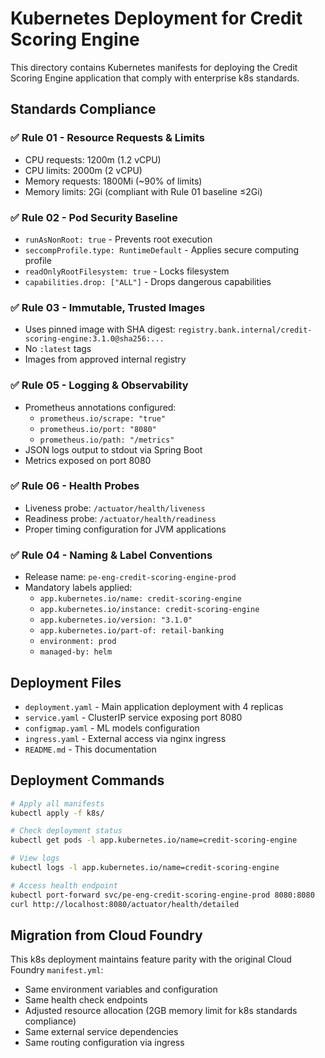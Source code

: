 # Kubernetes Deployment for Credit Scoring Engine

This directory contains Kubernetes manifests for deploying the Credit Scoring Engine application that comply with enterprise k8s standards.

## Standards Compliance

### ✅ Rule 01 - Resource Requests & Limits
- CPU requests: 1200m (1.2 vCPU)
- CPU limits: 2000m (2 vCPU) 
- Memory requests: 1800Mi (~90% of limits)
- Memory limits: 2Gi (compliant with Rule 01 baseline ≤2Gi)

### ✅ Rule 02 - Pod Security Baseline
- `runAsNonRoot: true` - Prevents root execution
- `seccompProfile.type: RuntimeDefault` - Applies secure computing profile
- `readOnlyRootFilesystem: true` - Locks filesystem
- `capabilities.drop: ["ALL"]` - Drops dangerous capabilities

### ✅ Rule 03 - Immutable, Trusted Images
- Uses pinned image with SHA digest: `registry.bank.internal/credit-scoring-engine:3.1.0@sha256:...`
- No `:latest` tags
- Images from approved internal registry

### ✅ Rule 05 - Logging & Observability
- Prometheus annotations configured:
  - `prometheus.io/scrape: "true"`
  - `prometheus.io/port: "8080"`
  - `prometheus.io/path: "/metrics"`
- JSON logs output to stdout via Spring Boot
- Metrics exposed on port 8080

### ✅ Rule 06 - Health Probes
- Liveness probe: `/actuator/health/liveness`
- Readiness probe: `/actuator/health/readiness`
- Proper timing configuration for JVM applications

### ✅ Rule 04 - Naming & Label Conventions
- Release name: `pe-eng-credit-scoring-engine-prod`
- Mandatory labels applied:
  - `app.kubernetes.io/name: credit-scoring-engine`
  - `app.kubernetes.io/instance: credit-scoring-engine`
  - `app.kubernetes.io/version: "3.1.0"`
  - `app.kubernetes.io/part-of: retail-banking`
  - `environment: prod`
  - `managed-by: helm`

## Deployment Files

- `deployment.yaml` - Main application deployment with 4 replicas
- `service.yaml` - ClusterIP service exposing port 8080
- `configmap.yaml` - ML models configuration
- `ingress.yaml` - External access via nginx ingress
- `README.md` - This documentation

## Deployment Commands

```bash
# Apply all manifests
kubectl apply -f k8s/

# Check deployment status
kubectl get pods -l app.kubernetes.io/name=credit-scoring-engine

# View logs
kubectl logs -l app.kubernetes.io/name=credit-scoring-engine

# Access health endpoint
kubectl port-forward svc/pe-eng-credit-scoring-engine-prod 8080:8080
curl http://localhost:8080/actuator/health/detailed
```

## Migration from Cloud Foundry

This k8s deployment maintains feature parity with the original Cloud Foundry `manifest.yml`:
- Same environment variables and configuration
- Same health check endpoints
- Adjusted resource allocation (2GB memory limit for k8s standards compliance)
- Same external service dependencies
- Same routing configuration via ingress
